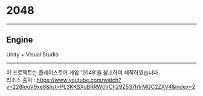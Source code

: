 # 2048

---
## Engine

Unity + Visual Studio

---

이 프로젝트는 플레이스토어 게임 '2048'을 참고하여 제작하였습니다.  
리소스 출처 : https://www.youtube.com/watch?v=228IouV9xe8&list=PL3KKSXoBRRW0jrCh29Z537h1rMGC2ZXV4&index=2
